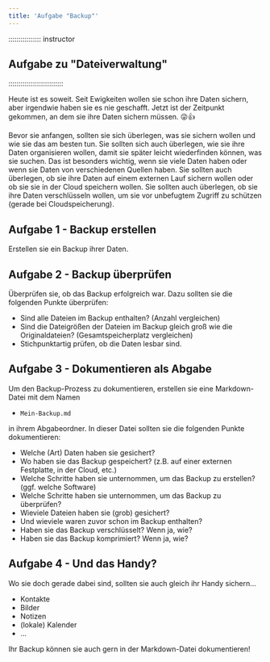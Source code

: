 ```yaml
---
title: 'Aufgabe "Backup"'
---
```


:::::::::::::::: instructor
## Aufgabe zu "Dateiverwaltung"
:::::::::::::::::::::::::::

Heute ist es soweit.
Seit Ewigkeiten wollen sie schon ihre Daten sichern, aber irgendwie haben sie es nie geschafft.
Jetzt ist der Zeitpunkt gekommen, an dem sie ihre Daten sichern müssen. 
😜👍

Bevor sie anfangen, sollten sie sich überlegen, was sie sichern wollen und wie sie das am besten tun.
Sie sollten sich auch überlegen, wie sie ihre Daten organisieren wollen, damit sie später leicht wiederfinden können, was sie suchen.
Das ist besonders wichtig, wenn sie viele Daten haben oder wenn sie Daten von verschiedenen Quellen haben.
Sie sollten auch überlegen, ob sie ihre Daten auf einem externen Lauf sichern wollen oder ob sie sie in der Cloud speichern wollen.
Sie sollten auch überlegen, ob sie ihre Daten verschlüsseln wollen, um sie vor unbefugtem Zugriff zu schützen (gerade bei Cloudspeicherung).

## Aufgabe 1 - Backup erstellen

Erstellen sie ein Backup ihrer Daten.


## Aufgabe 2 - Backup überprüfen

Überprüfen sie, ob das Backup erfolgreich war.
Dazu sollten sie die folgenden Punkte überprüfen:

- Sind alle Dateien im Backup enthalten? (Anzahl vergleichen)
- Sind die Dateigrößen der Dateien im Backup gleich groß wie die Originaldateien? (Gesamtspeicherplatz vergleichen)
- Stichpunktartig prüfen, ob die Daten lesbar sind.

## Aufgabe 3 - Dokumentieren als Abgabe

Um den Backup-Prozess zu dokumentieren, erstellen sie eine Markdown-Datei mit dem Namen

- `Mein-Backup.md` 

in ihrem Abgabeordner. In dieser Datei sollten sie die folgenden Punkte dokumentieren:

- Welche (Art) Daten haben sie gesichert?
- Wo haben sie das Backup gespeichert? (z.B. auf einer externen Festplatte, in der Cloud, etc.)
- Welche Schritte haben sie unternommen, um das Backup zu erstellen? (ggf. welche Software)
- Welche Schritte haben sie unternommen, um das Backup zu überprüfen?
- Wieviele Dateien haben sie (grob) gesichert? 
- Und wieviele waren zuvor schon im Backup enthalten?
- Haben sie das Backup verschlüsselt? Wenn ja, wie?
- Haben sie das Backup komprimiert? Wenn ja, wie?

## Aufgabe 4 - Und das Handy?

Wo sie doch gerade dabei sind, sollten sie auch gleich ihr Handy sichern...

- Kontakte
- Bilder
- Notizen
- (lokale) Kalender
- ...

Ihr Backup können sie auch gern in der Markdown-Datei dokumentieren!

